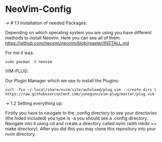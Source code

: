 # NeoVim-Config

-> # 1.1 Installation of needed Packages:

  Depending on which operating system you are using you have different methods to install Neovim.
  Here you can see all of them: https://github.com/neovim/neovim/blob/master/INSTALL.md

  For me it was:

    sudo pacman -S neovim

  VIM-PLUG:

  Our Plugin Manager which we use to install the Plugins:

    curl -fLo ~/.local/share/nvim/site/autoload/plug.vim --create-dirs \
    https://raw.githubusercontent.com/junegunn/vim-plug/master/plug.vim


-> 1.2 Setting everything up:

  Firstly you have to navigate to the .config directory to see your directories (the hided included) you type 
  ls -a you should see a .config directory. Navigate into it using cd and create a directory called nvim (with mkdir == make directory).
  After you did this you may clone this repository into your nvim directory.
